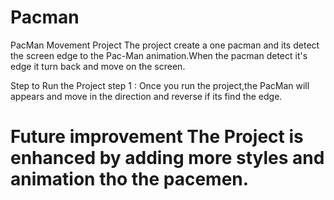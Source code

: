 # Pacman

PacMan Movement Project The project create a one pacman and its detect the screen edge to the Pac-Man animation.When the pacman detect it's edge it turn back and move on the screen.

Step to Run the Project step 1 : Once you run the project,the PacMan will appears and move in the direction and reverse if its find the edge.

# Future improvement The Project is enhanced by adding more styles and animation tho the pacemen.
